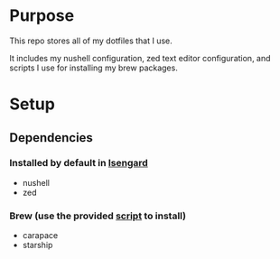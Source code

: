 # Purpose

This repo stores all of my dotfiles that I use.

It includes my nushell configuration, zed text editor configuration, and scripts I use for installing my brew packages.

# Setup

## Dependencies

### Installed by default in [Isengard](https://github.com/noelmiller/isengard)

- nushell
- zed

### Brew (use the provided [script](https://github.com/noelmiller/dotfiles/blob/main/.scripts/brew/install_brew_packages) to install)

- carapace
- starship
